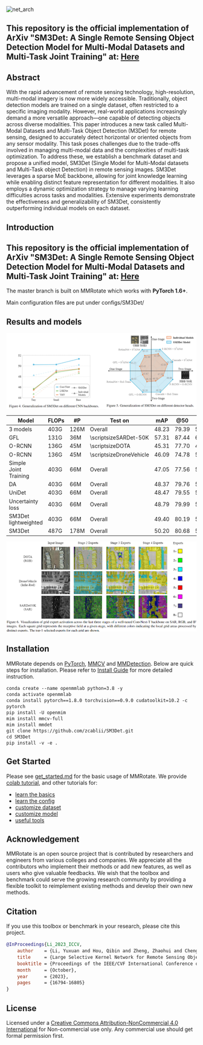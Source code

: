 
![net_arch](docs/lsk.png)

## This repository is the official implementation of ArXiv "SM3Det: A Single Remote Sensing Object Detection Model for Multi-Modal Datasets and Multi-Task Joint Training" at: [Here]( )

## Abstract

With the rapid advancement of remote sensing technology, high-resolution, multi-modal imagery is now more widely accessible. Traditionally, object detection models are trained on a single dataset, often restricted to a specific imaging modality. However, real-world applications increasingly demand a more versatile approach—one capable of detecting objects across diverse modalities. This paper introduces a new task called Multi-Modal Datasets and Multi-Task Object Detection (M3Det) for remote sensing, designed to accurately detect horizontal or oriented objects from any sensor modality. This task poses challenges due to the trade-offs involved in managing multi-modal data and the complexities of multi-task optimization. To address these, we establish a benchmark dataset and propose a unified model, SM3Det (Single Model for Multi-Modal datasets and Multi-Task object Detection) in remote sensing images. SM3Det leverages a sparse MoE backbone, allowing for joint knowledge learning while enabling distinct feature representation for different modalities. It also employs a dynamic optimization strategy to manage varying learning difficulties across tasks and modalities. Extensive experiments demonstrate the effectiveness and generalizability of SM3Det, consistently outperforming individual models on each dataset. 

## Introduction

## This repository is the official implementation of ArXiv "SM3Det: A Single Remote Sensing Object Detection Model for Multi-Modal Datasets and Multi-Task Joint Training" at: [Here]( )

The master branch is built on MMRotate which works with **PyTorch 1.6+**.

Main configuration files are put under configs/SM3Det/


## Results and models

![Main_results](docs/results.png)

<table><thead>
  <tr>
    <th>Model</th>
    <th>FLOPs</th>
    <th>#P</th>
    <th>Test on</th>
    <th>mAP</th>
    <th>@50</th>
    <th>@75</th>
  </tr></thead>
<tbody>
  <tr>
    <td>3 models</td>
    <td>403G</td>
    <td>126M</td>
    <td>Overall</td>
    <td>48.23</td>
    <td>79.39</td>
    <td>51.26</td>
  </tr>
  <tr>
    <td>GFL</td>
    <td>131G</td>
    <td>36M</td>
    <td>\scriptsizeSARDet-50K</td>
    <td>57.31</td>
    <td>87.44</td>
    <td>61.99</td>
  </tr>
  <tr>
    <td>O-RCNN</td>
    <td>136G</td>
    <td>45M</td>
    <td>\scriptsizeDOTA</td>
    <td>45.31</td>
    <td>77.70</td>
    <td>46.45</td>
  </tr>
  <tr>
    <td>O-RCNN</td>
    <td>136G</td>
    <td>45M</td>
    <td>\scriptsizeDroneVehicle</td>
    <td>46.09</td>
    <td>74.78</td>
    <td>52.79</td>
  </tr>
  <tr>
    <td>Simple<br>Joint<br>Training</td>
    <td>403G</td>
    <td>66M</td>
    <td>Overall</td>
    <td>47.05</td>
    <td>77.56</td>
    <td>50.11</td>
  </tr>
  <tr>
    <td>DA<br></td>
    <td>403G</td>
    <td>66M</td>
    <td>Overall</td>
    <td>48.37</td>
    <td>79.76</td>
    <td>51.66</td>
  </tr>
  <tr>
    <td>UniDet<br></td>
    <td>403G</td>
    <td>66M</td>
    <td>Overall</td>
    <td>48.47</td>
    <td>79.55</td>
    <td>52.01</td>
  </tr>
  <tr>
    <td>Uncertainty <br>loss</td>
    <td>403G</td>
    <td>66M</td>
    <td>Overall</td>
    <td>48.79</td>
    <td>79.99</td>
    <td>52.50</td>
  </tr>
  <tr>
    <td>SM3Det <br>lightweighted</td>
    <td>403G</td>
    <td>66M</td>
    <td>Overall</td>
    <td>49.40</td>
    <td>80.19</td>
    <td>52.93</td>
  </tr>
  <tr>
    <td>SM3Det</td>
    <td>487G</td>
    <td>178M</td>
    <td>Overall</td>
    <td>50.20</td>
    <td>80.68</td>
    <td>53.79</td>
  </tr>
</tbody></table>



![vis](docs/vis.png)



## Installation

MMRotate depends on [PyTorch](https://pytorch.org/), [MMCV](https://github.com/open-mmlab/mmcv) and [MMDetection](https://github.com/open-mmlab/mmdetection).
Below are quick steps for installation.
Please refer to [Install Guide](https://mmrotate.readthedocs.io/en/latest/install.html) for more detailed instruction.

```shell
conda create --name openmmlab python=3.8 -y
conda activate openmmlab
conda install pytorch==1.8.0 torchvision==0.9.0 cudatoolkit=10.2 -c pytorch
pip install -U openmim
mim install mmcv-full
mim install mmdet
git clone https://github.com/zcablii/SM3Det.git
cd SM3Det
pip install -v -e .
```

## Get Started

Please see [get_started.md](docs/en/get_started.md) for the basic usage of MMRotate.
We provide [colab tutorial](demo/MMRotate_Tutorial.ipynb), and other tutorials for:

- [learn the basics](docs/en/intro.md)
- [learn the config](docs/en/tutorials/customize_config.md)
- [customize dataset](docs/en/tutorials/customize_dataset.md)
- [customize model](docs/en/tutorials/customize_models.md)
- [useful tools](docs/en/tutorials/useful_tools.md)
 


## Acknowledgement

MMRotate is an open source project that is contributed by researchers and engineers from various colleges and companies. We appreciate all the contributors who implement their methods or add new features, as well as users who give valuable feedbacks. We wish that the toolbox and benchmark could serve the growing research community by providing a flexible toolkit to reimplement existing methods and develop their own new methods.

## Citation

If you use this toolbox or benchmark in your research, please cite this project.

```bibtex
@InProceedings{Li_2023_ICCV,
    author    = {Li, Yuxuan and Hou, Qibin and Zheng, Zhaohui and Cheng, Ming-Ming and Yang, Jian and Li, Xiang},
    title     = {Large Selective Kernel Network for Remote Sensing Object Detection},
    booktitle = {Proceedings of the IEEE/CVF International Conference on Computer Vision (ICCV)},
    month     = {October},
    year      = {2023},
    pages     = {16794-16805}
}
```

## License
Licensed under a [Creative Commons Attribution-NonCommercial 4.0 International](https://creativecommons.org/licenses/by-nc/4.0/) for Non-commercial use only.
Any commercial use should get formal permission first.

